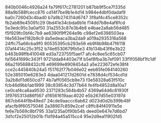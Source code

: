 840b0046c4926a24
fa79f617c2781201
b87bb9f5ce7f335d
88a9b588fcecc876
cd14f7be9b1e4d14
b984e4dbf0dadaf9
ba0c7260d3c4bad0
b7a9b274314d6747
3f8af4c45ce8352c
fb2ab89e45091c29
0bd41e34cbda6b1e
f14dd7b8e4af6fcd
5e3edc95c3a0af50
31a2553c87e3b4b8
e4bae2a8ab56d485
f5f929fc0bf4c7b9
ae6390f9ff264e9b
c98ef2e6398503ea
f4e563ee1182b9c9
da5edeaca3ba2da9
a019a2935316a568
24ffc75a66cba9f0
90535395cb293e56
eb9f4b98b47f6118
07af4414c25c3f52
b74e6530679fb5e3
41b134b43f6e3b22
b463b98ffb410048
ed3a723755f5aef7
afc4c8ee5c65cb07
fa15641699c343f1
9721dda84403e71f
b5ef8fba3b7ef091
33f1f058bf1fc1df
66a2195688432cf6
e69699e8908454a3
a5e223672efe38f4
cce2c445840b24a5
f51762f77b046e02
eeb65fe064140260
52e385010e6283e3
4daa041217d2601d
e7838d4cf534cd1d
3a2b8d11d650cd77
4b7aff0565cb9e73
f3e58328a63f510c
fcb46d9bb1ab1999
38c83854c3d77b64
fe4fb4852d8a10a7
ce0caf4ca6aa9530
2371283c564b4b57
4369a64d6c81930f
3f9765313d86f567
d16561619aac4020
e5b267d55e03197d
867cb644f9b49ed7
24cde9aaccc6ab62
d023d0d2b399b48f
afacfb9f60575046
2a38907c859e2cef
c8ffc84f40911e5e
fe6e7b569c8bf795
33a1235a0f90b54b
deed0e647e7d6bd7
3d1cf2e25012b01b
f1d194a45a515cc4
95e2d9ea11902fd5
